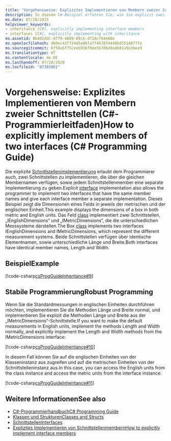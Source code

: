 ```yaml
---
title: 'Vorgehensweise: Explizites Implementieren von Membern zweier Schnittstellen (C#-Programmierleitfaden)'
description: In diesem C#-Beispiel erfahren Sie, wie Sie explizit zwei Schnittstellen implementieren, die über dieselben Membernamen verfügen, und wie Sie für jeden Schnittstellenmember eine separate Implementierung einrichten.
ms.date: 07/20/2015
helpviewer_keywords:
- inheritance [C#], explicitly implementing interface members
- interfaces [C#], explicitly implementing with inheritance
ms.assetid: 8b402ddc-dff9-4869-89cb-d718c764e68e
ms.openlocfilehash: d60ec43f734d5e8bfa7f467874440bd3514877fe
ms.sourcegitcommit: 6f58a5f75ceeb936f8ee5b786e9adb81a9a3bee9
ms.translationtype: HT
ms.contentlocale: de-DE
ms.lasthandoff: 07/28/2020
ms.locfileid: "87303061"
---
```

# <a name="how-to-explicitly-implement-members-of-two-interfaces-c-programming-guide"></a><span data-ttu-id="d93ae-103">Vorgehensweise: Explizites Implementieren von Membern zweier Schnittstellen (C#-Programmierleitfaden)</span><span class="sxs-lookup"><span data-stu-id="d93ae-103">How to explicitly implement members of two interfaces (C# Programming Guide)</span></span>
<span data-ttu-id="d93ae-104">Die explizite [Schnittstellenimplementierung](../../language-reference/keywords/interface.md) erlaubt dem Programmierer auch, zwei Schnittstellen zu implementieren, die über die gleichen Membernamen verfügen, sowie jedem Schnittstellenmember eine separate Implementierung zu geben.</span><span class="sxs-lookup"><span data-stu-id="d93ae-104">Explicit [interface](../../language-reference/keywords/interface.md) implementation also allows the programmer to implement two interfaces that have the same member names and give each interface member a separate implementation.</span></span> <span data-ttu-id="d93ae-105">Dieses Beispiel zeigt die Dimensionen eines Felds in jeweils der metrischen und der englischen Einheit.</span><span class="sxs-lookup"><span data-stu-id="d93ae-105">This example displays the dimensions of a box in both metric and English units.</span></span> <span data-ttu-id="d93ae-106">Das Feld [class](../../language-reference/keywords/class.md) implementiert zwei Schnittstellen, „IEnglishDimensions“ und „IMetricDimensions“, die die unterschiedlichen Messsysteme darstellen.</span><span class="sxs-lookup"><span data-stu-id="d93ae-106">The Box [class](../../language-reference/keywords/class.md) implements two interfaces IEnglishDimensions and IMetricDimensions, which represent the different measurement systems.</span></span> <span data-ttu-id="d93ae-107">Beide Schnittstellen verfügen über identische Elementnamen, sowie unterschiedliche Länge und Breite.</span><span class="sxs-lookup"><span data-stu-id="d93ae-107">Both interfaces have identical member names, Length and Width.</span></span>  
  
## <a name="example"></a><span data-ttu-id="d93ae-108">Beispiel</span><span class="sxs-lookup"><span data-stu-id="d93ae-108">Example</span></span>  
 [!code-csharp[csProgGuideInheritance#9](~/samples/snippets/csharp/VS_Snippets_VBCSharp/csProgGuideInheritance/CS/Inheritance.cs#9)]  
  
## <a name="robust-programming"></a><span data-ttu-id="d93ae-109">Stabile Programmierung</span><span class="sxs-lookup"><span data-stu-id="d93ae-109">Robust Programming</span></span>  
 <span data-ttu-id="d93ae-110">Wenn Sie die Standardmessungen in englischen Einheiten durchführen möchten, implementieren Sie die Methoden Länge und Breite normal, und implementieren Sie explizit die Methoden Länge und Breite aus der „IMetricDimensions“-Schnittstelle.</span><span class="sxs-lookup"><span data-stu-id="d93ae-110">If you want to make the default measurements in English units, implement the methods Length and Width normally, and explicitly implement the Length and Width methods from the IMetricDimensions interface:</span></span>  
  
 [!code-csharp[csProgGuideInheritance#10](~/samples/snippets/csharp/VS_Snippets_VBCSharp/csProgGuideInheritance/CS/Inheritance.cs#10)]  
  
 <span data-ttu-id="d93ae-111">In diesem Fall können Sie auf die englischen Einheiten von der Klasseninstanz aus zugreifen und auf die metrischen Einheiten von der Schnittstelleninstanz aus.</span><span class="sxs-lookup"><span data-stu-id="d93ae-111">In this case, you can access the English units from the class instance and access the metric units from the interface instance:</span></span>  
  
 [!code-csharp[csProgGuideInheritance#11](~/samples/snippets/csharp/VS_Snippets_VBCSharp/csProgGuideInheritance/CS/Inheritance.cs#11)]  
  
## <a name="see-also"></a><span data-ttu-id="d93ae-112">Weitere Informationen</span><span class="sxs-lookup"><span data-stu-id="d93ae-112">See also</span></span>

- [<span data-ttu-id="d93ae-113">C#-Programmierhandbuch</span><span class="sxs-lookup"><span data-stu-id="d93ae-113">C# Programming Guide</span></span>](../index.md)
- [<span data-ttu-id="d93ae-114">Klassen und Strukturen</span><span class="sxs-lookup"><span data-stu-id="d93ae-114">Classes and Structs</span></span>](../classes-and-structs/index.md)
- [<span data-ttu-id="d93ae-115">Schnittstellen</span><span class="sxs-lookup"><span data-stu-id="d93ae-115">Interfaces</span></span>](./index.md)
- [<span data-ttu-id="d93ae-116">Explizites Implementieren von Schnittstellenmembern</span><span class="sxs-lookup"><span data-stu-id="d93ae-116">How to explicitly implement interface members</span></span>](./how-to-explicitly-implement-interface-members.md)
